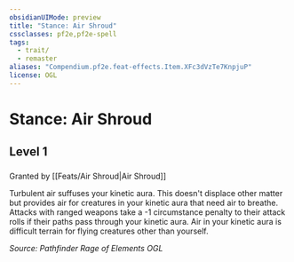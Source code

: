```yaml
---
obsidianUIMode: preview
title: "Stance: Air Shroud"
cssclasses: pf2e,pf2e-spell
tags:
  - trait/
  - remaster
aliases: "Compendium.pf2e.feat-effects.Item.XFc3dVzTe7KnpjuP"
license: OGL
---
```

# Stance: Air Shroud
## Level 1
### 






Granted by [[Feats/Air Shroud|Air Shroud]]

Turbulent air suffuses your kinetic aura. This doesn't displace other matter but provides air for creatures in your kinetic aura that need air to breathe. Attacks with ranged weapons take a -1 circumstance penalty to their attack rolls if their paths pass through your kinetic aura. Air in your kinetic aura is difficult terrain for flying creatures other than yourself.

*Source: Pathfinder Rage of Elements*
*OGL*